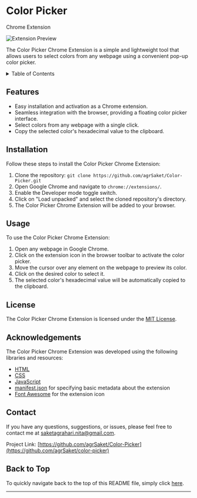 # Color Picker 
Chrome Extension

![Extension Preview](./preview.png)

The Color Picker Chrome Extension is a simple and lightweight tool that allows users to select colors from any webpage using a convenient pop-up color picker.
<!-- TABLE OF CONTENTS -->
<details>
  <summary>Table of Contents</summary>
  <ol>
    <li><a href="#features">Features</a></li>
    <li><a href="#installation">Installation</a></li>
    <li><a href="#usage">Usage</a></li>
    <li><a href="#license">License</a></li>
    <li><a href="#acknowledgements">Acknowledgements</a></li>
    <li><a href="#contact">Contact</a></li>
  </ol>
</details>

## Features

- Easy installation and activation as a Chrome extension.
- Seamless integration with the browser, providing a floating color picker interface.
- Select colors from any webpage with a single click.
- Copy the selected color's hexadecimal value to the clipboard.

## Installation

Follow these steps to install the Color Picker Chrome Extension:

1. Clone the repository: `git clone https://github.com/agrSaket/Color-Picker.git`
2. Open Google Chrome and navigate to `chrome://extensions/`.
3. Enable the Developer mode toggle switch.
4. Click on "Load unpacked" and select the cloned repository's directory.
5. The Color Picker Chrome Extension will be added to your browser.

## Usage

To use the Color Picker Chrome Extension:

1. Open any webpage in Google Chrome.
2. Click on the extension icon in the browser toolbar to activate the color picker.
3. Move the cursor over any element on the webpage to preview its color.
4. Click on the desired color to select it.
5. The selected color's hexadecimal value will be automatically copied to the clipboard.

## License

The Color Picker Chrome Extension is licensed under the [MIT License](LICENSE).

## Acknowledgements

The Color Picker Chrome Extension was developed using the following libraries and resources:

- [HTML](https://www.w3schools.com/html/)
- [CSS](https://www.w3schools.com/css/)
- [JavaScript](https://www.javascript.com/)
- [manifest.json](https://developer.mozilla.org/en-US/docs/Mozilla/Add-ons/WebExtensions/manifest.json) for specifying basic metadata about the extension
- [Font Awesome](https://fontawesome.com/) for the extension icon

## Contact

If you have any questions, suggestions, or issues, please feel free to contact me at [saketagrahari.nita@gmail.com](mailto:your-email@example.com).

Project Link: [https://github.com/agrSaket/Color-Picker](https://github.com/agrSaket/color-picker)

## Back to Top

To quickly navigate back to the top of this README file, simply click [here](#color-picker).

---
